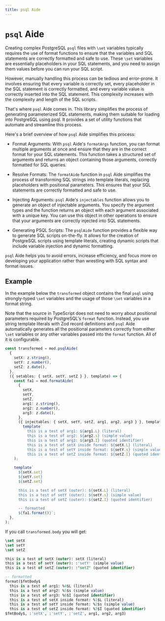 ```yaml
---
title: psql Aide
---
```


# `psql` Aide

Creating complex PostgreSQL `psql` files with `\set` variables typically
requires the use of format functions to ensure that the variables and SQL
statements are correctly formatted and safe to use. These `\set` variables are
essentially placeholders in your SQL statements, and you need to assign them
values before you can run your SQL script.

However, manually handling this process can be tedious and error-prone. It
involves ensuring that every variable is correctly set, every placeholder in the
SQL statement is correctly formatted, and every variable value is correctly
inserted into the SQL statement. This complexity increases with the complexity
and length of the SQL scripts.

That's where `psql` Aide comes in. This library simplifies the process of
generating parameterized SQL statements, making them suitable for loading into
PostgreSQL using psql. It provides a set of utility functions that automate and
streamline this process.

Here's a brief overview of how `psql` Aide simplifies this process:

- Format Arguments: With `psql` Aide's `formatArgs` function, you can format
  multiple arguments at once and ensure that they are in the correct format for
  your SQL statements. This function takes a structured set of arguments and
  returns an object containing those arguments, correctly formatted for SQL
  queries.

- Resolve Formats: The `formatAide` function in `psql` Aide simplifies the
  process of transforming SQL strings into template literals, replacing
  placeholders with positional parameters. This ensures that your SQL statements
  are correctly formatted and safe to use.

- Injecting Arguments: `psql` Aide's `injectables` function allows you to
  generate an object of injectable arguments. You specify the argument types and
  the function returns an object with each argument associated with a unique
  key. You can use this object in other operations to ensure that your arguments
  are correctly injected into SQL statements.

- Generating PSQL Scripts: The `psqlAide` function provides a flexible way to
  generate SQL scripts on-the-fly. It allows for the creation of PostgreSQL
  scripts using template literals, creating dynamic scripts that include
  variable injection and dynamic formatting.

`psql` Aide helps you to avoid errors, increase efficiency, and focus more on
developing your application rather than wrestling with SQL syntax and format
issues.

## Example

In the example below the `transformed` object contains the final `psql` using
strongly-typed `\set` variables and the usage of those `\set` variables in a
format string.

Note that the source in TypeScript does not need to worry about positional
parameters required by PostgreSQL's `format` function. Instead, you use string
template literals with Zod record definitions and `psql` Aide automatically
generates all the positional parameters correctly from either `\set` variables
or any other variables passed into the `format` function. All of it is
configurable.

```typescript
const transformed = mod.psqlAide(
  {
    setX: z.string(),
    setY: z.number(),
    setZ: z.date(),
  },
  ({ setables: { setX, setY, setZ } }, template) => {
    const fa1 = mod.formatAide(
      {
        setX,
        setY,
        setZ,
        arg1: z.string(),
        arg2: z.number(),
        arg3: z.date(),
      },
      ({ injectables: { setX, setY, setZ, arg1, arg2, arg3 } }, template) =>
        template`
          this is a test of arg1: ${arg1.L} (literal)
          this is a test of arg2: ${arg2.s} (simple value)
          this is a test of arg3: ${arg3.I} (quoted identifier)
          this is a test of setX inside format: ${setX.L} (literal)
          this is a test of setY inside format: ${setY.s} (simple value)
          this is a test of setZ inside format: ${setZ.I} (quoted identifier)`,
    );

    template`
      ${setX.set}
      ${setY.set}
      ${setZ.set}

      this is a test of setX (outer): ${setX.L} (literal)
      this is a test of setY (outer): ${setY.s} (simple value)
      this is a test of setZ (outer): ${setZ.I} (quoted identifier)

      -- formatted
      ${fa1.format()}`;
  },
);
```

If you call `transformed.body` you will get:

```sql
\set setX
\set setY
\set setZ

this is a test of setX (outer): setX (literal)
this is a test of setY (outer): :'setY' (simple value)
this is a test of setZ (outer): :"setZ" (quoted identifier)

-- formatted
format($fmtBody$
  this is a test of arg1: %4$L (literal)
  this is a test of arg2: %5$s (simple value)
  this is a test of arg3: %6$I (quoted identifier)
  this is a test of setX inside format: %1$L (literal)
  this is a test of setY inside format: %2$s (simple value)
  this is a test of setZ inside format: %3$I (quoted identifier)
$fmtBody$, :'setX', :'setY', :'setZ', arg1, arg2, arg3)
```
